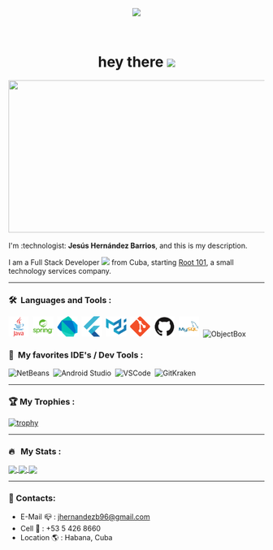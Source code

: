 <p align="center"><img src="https://media.giphy.com/media/M9gbBd9nbDrOTu1Mqx/giphy.gif" width="100"/></p>
<p align="center">
<p align="center"><img src="https://komarev.com/ghpvc/?username=JesusHdezWaterloo&style=flat-square&color=blue" alt=""></p>

<h1 align="center">hey there <img src="https://media.giphy.com/media/hvRJCLFzcasrR4ia7z/giphy.gif" width="30px"></h1>

<p align="center"><img src="https://media.giphy.com/media/dWesBcTLavkZuG35MI/giphy.gif" width="600" height="300"  /></p>


<p align="left"> 
I'm :technologist: <strong>Jesús Hernández Barrios</strong>, and this is my description.
</p>

I am a Full Stack Developer <img src="https://media.giphy.com/media/WUlplcMpOCEmTGBtBW/giphy.gif" width="30"> from Cuba, starting [Root 101](), a small technology services company.

---

### 🛠 &nbsp;Languages and Tools :

<p>
<img src="https://github.com/devicons/devicon/blob/master/icons/java/java-original-wordmark.svg" title="Java" alt="Java" width="40" height="40"/>&nbsp;
<img src="https://github.com/devicons/devicon/blob/master/icons/spring/spring-original-wordmark.svg" title="Spring" alt="Spring" width="40" height="40"/>&nbsp;
<img src="https://github.com/devicons/devicon/blob/master/icons/dart/dart-original.svg" title="Dart" alt="Dart" width="40" height="40"/>&nbsp;
<img src="https://github.com/devicons/devicon/blob/master/icons/flutter/flutter-original.svg" title="Flutter" alt="Flutter" width="40" height="40"/>&nbsp;
<img src="https://github.com/devicons/devicon/blob/master/icons/materialui/materialui-original.svg" title="Material UI" alt="Material UI" width="40" height="40"/>&nbsp;
<img src="https://github.com/devicons/devicon/blob/master/icons/git/git-original.svg" title="Git" alt="Git" width="40" height="40"/>&nbsp;
<img src="https://github.com/devicons/devicon/blob/master/icons/github/github-original.svg" title="Github" alt="Github" width="40" height="40"/>&nbsp;
<img src="https://github.com/devicons/devicon/blob/master/icons/mysql/mysql-original-wordmark.svg" title="MySQL"  alt="MySQL" width="40" height="40"/>&nbsp;
<img src="https://raw.githubusercontent.com/objectbox/objectbox-dart/main/.github/logo.png" title="ObjectBox"  alt="ObjectBox" width="120" height="40"/>&nbsp;
</p>

### 🦄 &nbsp;My favorites IDE's / Dev Tools :

<p>
<img src="https://img.icons8.com/windows/50/000000/netbeans.png" title="NetBeans" alt="NetBeans" width="40" height="40"/>&nbsp;
<img src="https://img.icons8.com/ios/50/000000/android-studio--v3.png" title="Android Studio" alt="Android Studio" width="40" height="40"/>&nbsp;
<img src="https://img.icons8.com/color/48/000000/visual-studio-code-2019.png" title="VSCode" alt="VSCode" width="40" height="40"/>&nbsp;
<img src="https://img.icons8.com/windows/32/000000/gitkraken.png" title="GitKraken" alt="GitKraken" width="40" height="40"/>&nbsp;
</p>

---

### 🏆 My Trophies :

[![trophy](https://github-profile-trophy.vercel.app/?username=JesusHdezWaterloo)](https://github.com/JesusHdezWaterloo)

---

### 🔥 &nbsp; My Stats :

<a href="https://github-readme-stats.vercel.app/">
  <img align="center" src="https://github-readme-stats.vercel.app/api?username=JesusHdezWaterloo&count_private=true&theme=merko&show_icons=true" />
</a>

<a href="http://github-readme-streak-stats.herokuapp.com">
  <img align="center" src="http://github-readme-streak-stats.herokuapp.com?user=JesusHdezWaterloo&theme=dark&background=000000)](https://git.io/streak-stats" />
</a>

<a href="http://github-readme-streak-stats.herokuapp.com">
  <img align="center" src="https://github-readme-stats.vercel.app/api/top-langs/?username=JesusHdezWaterloo&layout=compact&theme=vision-friendly-dark" />
</a>


---

### :fax: Contacts:
- E-Mail :mailbox_closed: : jhernandezb96@gmail.com
- Cell :iphone: : +53 5 426 8660
- Location :earth_americas: : Habana, Cuba



